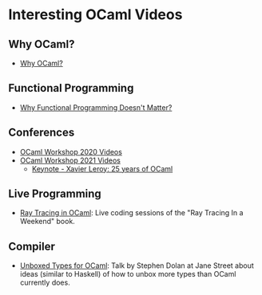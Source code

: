 # Interesting OCaml Videos

## Why OCaml?

* [Why OCaml?](https://www.youtube.com/watch?v=v1CmGbOGb2I)

## Functional Programming

* [Why Functional Programming Doesn't Matter?](https://www.youtube.com/watch?v=kZ1P8cHN3pY&list=RDCMUCDsVC_ewpcEW_AQcO-H-RDQ)

## Conferences

* [OCaml Workshop 2020 Videos](https://www.youtube.com/playlist?list=PLKO_ZowsIOu5fHjRj0ua7_QWE_L789K_f)
* [OCaml Workshop 2021 Videos](https://www.youtube.com/playlist?list=PLKO_ZowsIOu7o3iQmS3InxLKd0L5-zyqo)
  * [Keynote - Xavier Leroy: 25 years of OCaml](https://www.youtube.com/watch?v=PGJdHUqgX7o&list=PLKO_ZowsIOu7o3iQmS3InxLKd0L5-zyqo)

## Live Programming

* [Ray Tracing in OCaml](https://www.youtube.com/watch?v=TxFjczBVMt4):
Live coding sessions of the "Ray Tracing In a Weekend" book.

## Compiler

* [Unboxed Types for OCaml](https://www.youtube.com/watch?v=RV-4Xddk0Yc):
  Talk by Stephen Dolan at Jane Street about ideas (similar to Haskell) of how to unbox more
  types than OCaml currently does.
